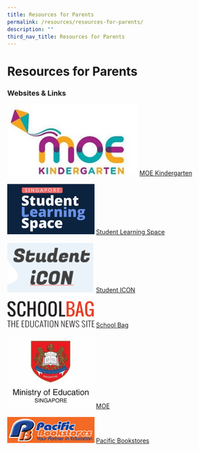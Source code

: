 ```yaml
---
title: Resources for Parents
permalink: /resources/resources-for-parents/
description: ""
third_nav_title: Resources for Parents
---
```

Resources for Parents
=====================

### Websites & Links

<img style="width:60%" src="/images/Resources/Logo/MOE%20Kindergarten.jpg">
<a href="https://www.moe.gov.sg/preschool/moe-kindergarten" target=_blank>MOE Kindergarten</a>
<br><br>
<img style="width:40%" src="/images/Resources/Logo/SLS_new.png">
<a href="https://vle.learning.moe.edu.sg/login" target=_blank>Student Learning Space</a>
<br><br>
<img style="width:40%" src="/images/Resources/Logo/Student%20Icon.png">
<a href="https://admin.google.com/ac/accountchooser?continue=https://workspace.google.com/dashboard&pli=1" target=_blank>Student ICON</a>
<br><br>
<img style="width:40%" src="/images/Resources/Logo/SchoolBag.png">
<a href="https://www.schoolbag.edu.sg/" target=_blank>School Bag</a>
<br><br>
<img style="width:40%" src="/images/Resources/Logo/MOE.jpg">
<a href="https://www.moe.gov.sg/" target=_blank>MOE</a>
<br><br>
<img style="width:40%" src="/images/Resources/Logo/Pacific%20Bookstore.jpg">
<a href="https://www.pacificbookstores.com/" target=_blank>Pacific Bookstores</a>